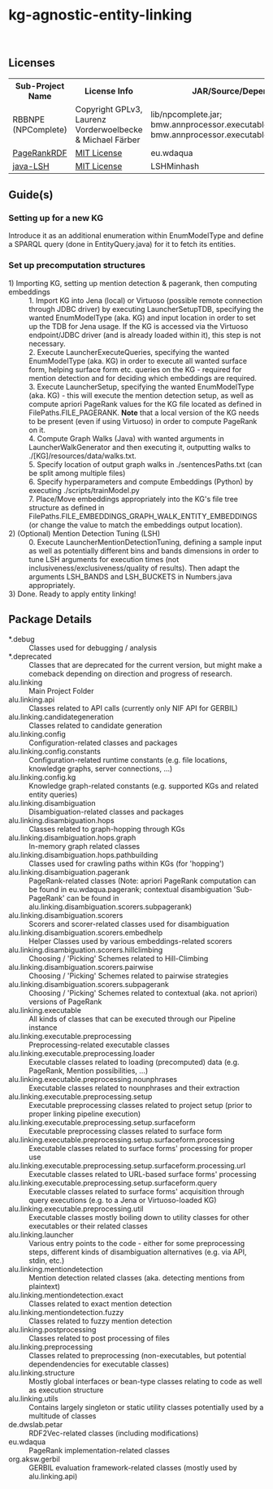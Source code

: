 # kg-agnostic-entity-linking
<body>
<br>
<h2> Licenses </h2>
 <table style="width:100%">
  <tr>
    <th>Sub-Project Name</th>
    <th>License Info</th>
    <th>JAR/Source/Dependency Location</th>
  </tr>
  <tr>
    <td>RBBNPE (NPComplete)</td>
    <td>Copyright GPLv3, Laurenz Vorderwoelbecke &amp; Michael Färber</td>
    <td>
    lib/npcomplete.jar;</br>
    bmw.annprocessor.executable.NPExtractionManager;<br>
    bmw.annprocessor.executable.NPExtractionManagerTest
    </td>
  </tr>
  <tr>
    <td><a href="https://github.com/WDAqua/PageRankRDF">PageRankRDF</a></td>
    <td><a href="https://github.com/WDAqua/PageRankRDF/blob/master/LICENSE">MIT License</a></td>
    <td>eu.wdaqua</td>
  </tr>
  <tr>
    <td><a href="https://github.com/tdebatty/java-LSH">java-LSH</a></td>
    <td><a href="https://github.com/tdebatty/java-LSH/blob/master/LICENSE.md">MIT License</a></td>
    <td>LSHMinhash</td>
  </tr>
  
  
</table> 


<h2>Guide(s)</h2>
<h3>Setting up for a new KG</h3>
Introduce it as an additional enumeration within EnumModelType and define a SPARQL query (done in EntityQuery.java) for it to fetch its entities.
</br>
<h3>Set up precomputation structures</h3>
<dl>

<dt>1) Importing KG, setting up mention detection & pagerank, then computing embeddings</dt>
	<dd>1. Import KG into Jena (local) or Virtuoso (possible remote connection through JDBC driver) by executing LauncherSetupTDB, specifying the wanted EnumModelType (aka. KG) and input location in order to set up the TDB for Jena usage. If the KG is accessed via the Virtuoso endpoint/JDBC driver (and is already loaded within it), this step is not necessary.</dd>
	<dd>2. Execute LauncherExecuteQueries, specifying the wanted EnumModelType (aka. KG) in order to execute all wanted surface form, helping surface form etc. queries on the KG - required for mention detection and for deciding which embeddings are required.</dd>
	<dd>3. Execute LauncherSetup, specifying the wanted EnumModelType (aka. KG) - this will execute the mention detection setup, as well as compute apriori PageRank values for the KG file located as defined in FilePaths.FILE_PAGERANK. <b>Note</b> that a local version of the KG needs to be present (even if using Virtuoso) in order to compute PageRank on it.</dd>
	<dd>4. Compute Graph Walks (Java) with wanted arguments in LauncherWalkGenerator and then executing it, outputting walks to ./[KG]/resources/data/walks.txt.</dd>
	<dd>5. Specify location of output graph walks in ./sentencesPaths.txt (can be split among multiple files)</dd>
	<dd>6. Specify hyperparameters and compute Embeddings (Python) by executing ./scripts/trainModel.py</dd>
	<dd>7. Place/Move embeddings appropriately into the KG's file tree structure as defined in FilePaths.FILE_EMBEDDINGS_GRAPH_WALK_ENTITY_EMBEDDINGS (or change the value to match the embeddings output location).</dd>

<dt>2) (Optional) Mention Detection Tuning (LSH)</dt> 
	<dd>0. Execute LauncherMentionDetectionTuning, defining a sample input as well as potentially different bins and bands dimensions in order to tune LSH arguments for execution times (not inclusiveness/exclusiveness/quality of results). Then adapt the arguments LSH_BANDS and LSH_BUCKETS in Numbers.java appropriately.</dd>

<dt>3) Done. Ready to apply entity linking!</dt>

</dl>

<h2>Package Details</h2>
<dl>
<dt>*.debug</dt>
	<dd>Classes used for debugging / analysis</dd>
<dt>*.deprecated</dt>
	<dd>Classes that are deprecated for the current version, but might make a comeback depending on direction and progress of research.</dd>
<dt>alu.linking</dt>
	<dd>Main Project Folder</dd>
<dt>alu.linking.api</dt>
	<dd>Classes related to API calls (currently only NIF API for GERBIL)</dd>
<dt>alu.linking.candidategeneration</dt>
	<dd>Classes related to candidate generation</dd>
<dt>alu.linking.config</dt>
	<dd>Configuration-related classes and packages</dd>
<dt>alu.linking.config.constants</dt>
	<dd>Configuration-related runtime constants (e.g. file locations, knowledge graphs, server connections, ...)</dd>
<dt>alu.linking.config.kg</dt>
	<dd>Knowledge graph-related constants (e.g. supported KGs and related entity queries)</dd>
<dt>alu.linking.disambiguation</dt>
	<dd>Disambiguation-related classes and packages</dd>
<dt>alu.linking.disambiguation.hops</dt>
	<dd>Classes related to graph-hopping through KGs</dd>
<dt>alu.linking.disambiguation.hops.graph</dt>
	<dd>In-memory graph related classes</dd>
<dt>alu.linking.disambiguation.hops.pathbuilding</dt>
	<dd>Classes used for crawling paths within KGs (for 'hopping')</dd>
<dt>alu.linking.disambiguation.pagerank	<dd></dt>
	<dd>PageRank-related classes (Note: apriori PageRank computation can be found in eu.wdaqua.pagerank; contextual disambiguation 'Sub-PageRank' can be found in alu.linking.disambiguation.scorers.subpagerank)</dd>
<dt>alu.linking.disambiguation.scorers</dt>
	<dd>Scorers and scorer-related classes used for disambiguation</dd>
<dt>alu.linking.disambiguation.scorers.embedhelp</dt>
	<dd>Helper Classes used by various embeddings-related scorers</dd>
<dt>alu.linking.disambiguation.scorers.hillclimbing</dt>
	<dd>Choosing / 'Picking' Schemes related to Hill-Climbing</dd>
<dt>alu.linking.disambiguation.scorers.pairwise</dt>
	<dd>Choosing / 'Picking' Schemes related to pairwise strategies</dd>
<dt>alu.linking.disambiguation.scorers.subpagerank</dt>
	<dd>Choosing / 'Picking' Schemes related to contextual (aka. not apriori) versions of PageRank</dd>
<dt>alu.linking.executable</dt>
	<dd>All kinds of classes that can be executed through our Pipeline instance</dd>
<dt>alu.linking.executable.preprocessing</dt>
	<dd>Preprocessing-related executable classes</dd>
<dt>alu.linking.executable.preprocessing.loader</dt>
	<dd>Executable classes related to loading (precomputed) data (e.g. PageRank, Mention possibilities, ...)</dd>
<dt>alu.linking.executable.preprocessing.nounphrases</dt>
	<dd>Executable classes related to nounphrases and their extraction</dd>
<dt>alu.linking.executable.preprocessing.setup</dt>
	<dd>Executable preprocessing classes related to project setup (prior to proper linking pipeline execution)</dd>
<dt>alu.linking.executable.preprocessing.setup.surfaceform</dt>
	<dd>Executable preprocessing classes related to surface form</dd>
<dt>alu.linking.executable.preprocessing.setup.surfaceform.processing</dt>
	<dd>Executable classes related to surface forms' processing for proper use</dd>
<dt>alu.linking.executable.preprocessing.setup.surfaceform.processing.url</dt>
	<dd>Executable classes related to URL-based surface forms' processing</dd>
<dt>alu.linking.executable.preprocessing.setup.surfaceform.query</dt>
	<dd>Executable classes related to surface forms' acquisition through query executions (e.g. to a Jena or Virtuoso-loaded KG)</dd>
<dt>alu.linking.executable.preprocessing.util</dt>
	<dd>Executable classes mostly boiling down to utility classes for other executables or their related classes</dd>
<dt>alu.linking.launcher</dt>
	<dd>Various entry points to the code - either for some preprocessing steps, different kinds of disambiguation alternatives (e.g. via API, stdin, etc.)</dd>
<dt>alu.linking.mentiondetection</dt>
	<dd>Mention detection related classes (aka. detecting mentions from plaintext)</dd>
<dt>alu.linking.mentiondetection.exact</dt>
	<dd>Classes related to exact mention detection</dd>
<dt>alu.linking.mentiondetection.fuzzy</dt>
	<dd>Classes related to fuzzy mention detection</dd>
<dt>alu.linking.postprocessing</dt>
	<dd>Classes related to post processing of files</dd>
<dt>alu.linking.preprocessing</dt>
	<dd>Classes related to preprocessing (non-executables, but potential dependendencies for executable classes)</dd>
<dt>alu.linking.structure</dt>
	<dd>Mostly global interfaces or bean-type classes relating to code as well as execution structure</dd>
<dt>alu.linking.utils</dt>
	<dd>Contains largely singleton or static utility classes potentially used by a multitude of classes</dd>
<dt>de.dwslab.petar</dt>
	<dd>RDF2Vec-related classes (including modifications)</dd>
<dt>eu.wdaqua</dt>
	<dd>PageRank implementation-related classes</dd>
<dt>org.aksw.gerbil</dt>
	<dd>GERBIL evaluation framework-related classes (mostly used by alu.linking.api)</dd>
</dl>
</body>